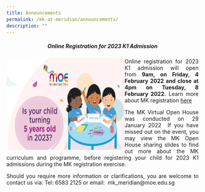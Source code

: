 ```yaml
---
title: Announcements
permalink: /mk-at-meridian/announcements/
description: ""
---
```

<h5 align = "center">Online Registration for 2023 K1 Admission</h5>

<img src="/images/MK@Meridian/MK%20Registration%20Ex%202022.png" alt="Girl in a jacket" style="width:310px;height:240px; float:left"> 
<p align = "justify">Online registration for 2023 K1 admission will open from <b>9am, on Friday, 4 February 2022 and close at 4pm on Tuesday, 8 February 2022.</b>  Learn more about MK registration <a href="https://www.moe.gov.sg/preschool/moe-kindergarten/register">here</a></p>

<p align = "justify"> The MK Virtual Open House was conducted on 29 January 2022  If you have missed out on the event, you may view the MK Open House sharing slides to find out more about the MK curriculum and programme, before registering your child for 2023 K1 admissions during the MK registration exercise.</p>

<p align = "justify">Should you require more information or clarifications, you are welcome to contact us via:
Tel: 6583 2125 or email:  mk_meridian@moe.edu.sg</p>